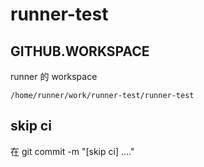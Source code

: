 # runner-test

## GITHUB.WORKSPACE

runner 的 workspace
```shell
/home/runner/work/runner-test/runner-test
```

## skip ci

在 git commit -m "[skip ci] ...."